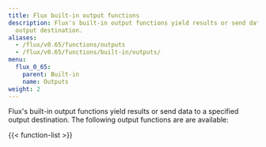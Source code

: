 ```yaml
---
title: Flux built-in output functions
description: Flux's built-in output functions yield results or send data to a specified
  output destination.
aliases:
  - /flux/v0.65/functions/outputs
  - /flux/v0.65/functions/built-in/outputs/
menu:
  flux_0_65:
    parent: Built-in
    name: Outputs
weight: 2
---
```


Flux's built-in output functions yield results or send data to a specified output destination.
The following output functions are are available:

{{< function-list >}}
